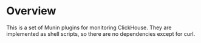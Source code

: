 Overview
========

This is a set of Munin plugins for monitoring ClickHouse.
They are implemented as shell scripts, so there are no dependencies
except for curl.

